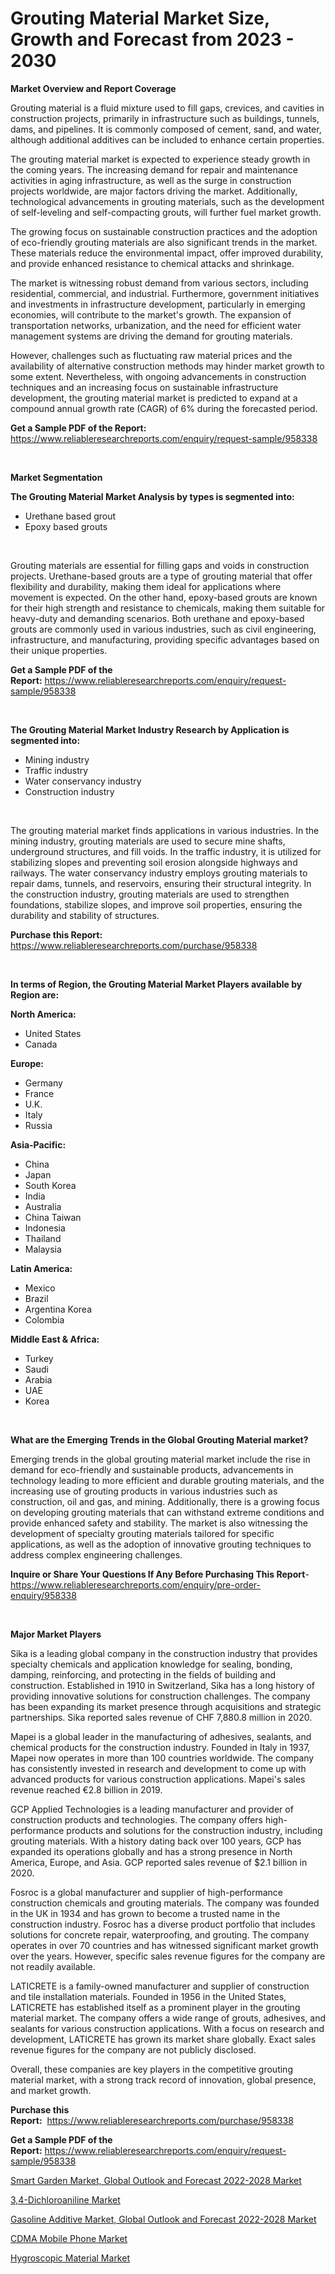 <p><h1>Grouting Material Market Size, Growth and Forecast from 2023 - 2030</h1></p><p><strong>Market Overview and Report Coverage</strong></p>
<p><p>Grouting material is a fluid mixture used to fill gaps, crevices, and cavities in construction projects, primarily in infrastructure such as buildings, tunnels, dams, and pipelines. It is commonly composed of cement, sand, and water, although additional additives can be included to enhance certain properties.</p><p>The grouting material market is expected to experience steady growth in the coming years. The increasing demand for repair and maintenance activities in aging infrastructure, as well as the surge in construction projects worldwide, are major factors driving the market. Additionally, technological advancements in grouting materials, such as the development of self-leveling and self-compacting grouts, will further fuel market growth.</p><p>The growing focus on sustainable construction practices and the adoption of eco-friendly grouting materials are also significant trends in the market. These materials reduce the environmental impact, offer improved durability, and provide enhanced resistance to chemical attacks and shrinkage.</p><p>The market is witnessing robust demand from various sectors, including residential, commercial, and industrial. Furthermore, government initiatives and investments in infrastructure development, particularly in emerging economies, will contribute to the market's growth. The expansion of transportation networks, urbanization, and the need for efficient water management systems are driving the demand for grouting materials.</p><p>However, challenges such as fluctuating raw material prices and the availability of alternative construction methods may hinder market growth to some extent. Nevertheless, with ongoing advancements in construction techniques and an increasing focus on sustainable infrastructure development, the grouting material market is predicted to expand at a compound annual growth rate (CAGR) of 6% during the forecasted period.</p></p>
<p><strong>Get a Sample PDF of the Report:</strong> <a href="https://www.reliableresearchreports.com/enquiry/request-sample/958338">https://www.reliableresearchreports.com/enquiry/request-sample/958338</a></p>
<p>&nbsp;</p>
<p><strong>Market Segmentation</strong></p>
<p><strong>The Grouting Material Market Analysis by types is segmented into:</strong></p>
<p><ul><li>Urethane based grout</li><li>Epoxy based grouts</li></ul></p>
<p>&nbsp;</p>
<p><p>Grouting materials are essential for filling gaps and voids in construction projects. Urethane-based grouts are a type of grouting material that offer flexibility and durability, making them ideal for applications where movement is expected. On the other hand, epoxy-based grouts are known for their high strength and resistance to chemicals, making them suitable for heavy-duty and demanding scenarios. Both urethane and epoxy-based grouts are commonly used in various industries, such as civil engineering, infrastructure, and manufacturing, providing specific advantages based on their unique properties.</p></p>
<p><strong>Get a Sample PDF of the Report:</strong>&nbsp;<a href="https://www.reliableresearchreports.com/enquiry/request-sample/958338">https://www.reliableresearchreports.com/enquiry/request-sample/958338</a></p>
<p>&nbsp;</p>
<p><strong>The Grouting Material Market Industry Research by Application is segmented into:</strong></p>
<p><ul><li>Mining industry</li><li>Traffic industry</li><li>Water conservancy industry</li><li>Construction industry</li></ul></p>
<p>&nbsp;</p>
<p><p>The grouting material market finds applications in various industries. In the mining industry, grouting materials are used to secure mine shafts, underground structures, and fill voids. In the traffic industry, it is utilized for stabilizing slopes and preventing soil erosion alongside highways and railways. The water conservancy industry employs grouting materials to repair dams, tunnels, and reservoirs, ensuring their structural integrity. In the construction industry, grouting materials are used to strengthen foundations, stabilize slopes, and improve soil properties, ensuring the durability and stability of structures.</p></p>
<p><strong>Purchase this Report:</strong>&nbsp; <a href="https://www.reliableresearchreports.com/purchase/958338">https://www.reliableresearchreports.com/purchase/958338</a></p>
<p>&nbsp;</p>
<p><strong>In terms of Region, the Grouting Material Market Players available by Region are:</strong></p>
<p>
    <p> <strong> North America: </strong>
        <ul>
            <li>United States</li>
            <li>Canada</li>
        </ul>
        </p> 
    <p> <strong> Europe: </strong>
        <ul>
            <li>Germany</li>
            <li>France</li>
            <li>U.K.</li>
            <li>Italy</li>
            <li>Russia</li>
        </ul>
        </p> 
    <p> <strong> Asia-Pacific: </strong>
        <ul>
            <li>China</li>
            <li>Japan</li>
            <li>South Korea</li>
            <li>India</li>
            <li>Australia</li>
            <li>China Taiwan</li>
            <li>Indonesia</li>
            <li>Thailand</li>
            <li>Malaysia</li>
        </ul>
        </p> 
    <p> <strong> Latin America: </strong>
        <ul>
            <li>Mexico</li>
            <li>Brazil</li>
            <li>Argentina Korea</li>
            <li>Colombia</li>
        </ul>
        </p> 
    <p> <strong> Middle East & Africa: </strong>
        <ul>
            <li>Turkey</li>
            <li>Saudi</li>
            <li>Arabia</li>
            <li>UAE</li>
            <li>Korea</li>
        </ul>
    </p>
    </p>
<p>&nbsp;</p>
<p><strong>What are the Emerging Trends in the Global Grouting Material market?</strong></p>
<p><p>Emerging trends in the global grouting material market include the rise in demand for eco-friendly and sustainable products, advancements in technology leading to more efficient and durable grouting materials, and the increasing use of grouting products in various industries such as construction, oil and gas, and mining. Additionally, there is a growing focus on developing grouting materials that can withstand extreme conditions and provide enhanced safety and stability. The market is also witnessing the development of specialty grouting materials tailored for specific applications, as well as the adoption of innovative grouting techniques to address complex engineering challenges.</p></p>
<p><strong>Inquire or Share Your Questions If Any Before Purchasing This Report</strong>- <a href="https://www.reliableresearchreports.com/enquiry/pre-order-enquiry/958338">https://www.reliableresearchreports.com/enquiry/pre-order-enquiry/958338</a></p>
<p>&nbsp;</p>
<p><strong>Major Market Players</strong></p>
<p><p>Sika is a leading global company in the construction industry that provides specialty chemicals and application knowledge for sealing, bonding, damping, reinforcing, and protecting in the fields of building and construction. Established in 1910 in Switzerland, Sika has a long history of providing innovative solutions for construction challenges. The company has been expanding its market presence through acquisitions and strategic partnerships. Sika reported sales revenue of CHF 7,880.8 million in 2020.</p><p>Mapei is a global leader in the manufacturing of adhesives, sealants, and chemical products for the construction industry. Founded in Italy in 1937, Mapei now operates in more than 100 countries worldwide. The company has consistently invested in research and development to come up with advanced products for various construction applications. Mapei's sales revenue reached €2.8 billion in 2019.</p><p>GCP Applied Technologies is a leading manufacturer and provider of construction products and technologies. The company offers high-performance products and solutions for the construction industry, including grouting materials. With a history dating back over 100 years, GCP has expanded its operations globally and has a strong presence in North America, Europe, and Asia. GCP reported sales revenue of $2.1 billion in 2020.</p><p>Fosroc is a global manufacturer and supplier of high-performance construction chemicals and grouting materials. The company was founded in the UK in 1934 and has grown to become a trusted name in the construction industry. Fosroc has a diverse product portfolio that includes solutions for concrete repair, waterproofing, and grouting. The company operates in over 70 countries and has witnessed significant market growth over the years. However, specific sales revenue figures for the company are not readily available.</p><p>LATICRETE is a family-owned manufacturer and supplier of construction and tile installation materials. Founded in 1956 in the United States, LATICRETE has established itself as a prominent player in the grouting material market. The company offers a wide range of grouts, adhesives, and sealants for various construction applications. With a focus on research and development, LATICRETE has grown its market share globally. Exact sales revenue figures for the company are not publicly disclosed.</p><p>Overall, these companies are key players in the competitive grouting material market, with a strong track record of innovation, global presence, and market growth.</p></p>
<p><strong>Purchase this Report:</strong>&nbsp;&nbsp;<a href="https://www.reliableresearchreports.com/purchase/958338">https://www.reliableresearchreports.com/purchase/958338</a></p>
<p></p>
<p><strong>Get a Sample PDF of the Report:</strong>&nbsp;<a href="https://www.reliableresearchreports.com/enquiry/request-sample/958338">https://www.reliableresearchreports.com/enquiry/request-sample/958338</a></p>
<p><p><a href="https://issuu.com/reportprime-2/docs/smart-garden-market-global-outlook-and-forecast-20?fr=xKAE9_zU1NQ">Smart Garden Market, Global Outlook and Forecast 2022-2028 Market</a></p><p><a href="https://medium.com/@vidyap2912/3-4-dichloroaniline-market-size-growth-forecast-2023-2030-01e9e920d69c">3,4-Dichloroaniline Market</a></p><p><a href="https://issuu.com/reportprime-2/docs/gasoline-additive-market-global-outlook-and-foreca?fr=xKAE9_zU1NQ">Gasoline Additive Market, Global Outlook and Forecast 2022-2028 Market</a></p><p><a href="https://www.reportprime.com/cdma-mobile-phone-r2964">CDMA Mobile Phone Market</a></p><p><a href="https://www.linkedin.com/pulse/hygroscopic-material-market-research-report-unlocks-analysis-j3nke/">Hygroscopic Material Market</a></p></p>